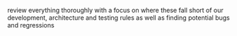review everything thoroughly with a focus on where these fall short of our development, architecture and testing rules as well as finding potential bugs and regressions
